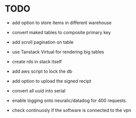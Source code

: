 
# TODO

- add option to store items in different warehouse
- convert maked tables to composite primary key

- add scroll pagination on table
- use Tanstack Virtual for rendering big tables
- create rds in stack itself
- add aws script to lock the db
- add option to upload the signed recipt
- convert all uuid into serial
 
- enable logging onto neuralic/datadog for 400 requests.
- check continuosly if the software is connected to the vpn